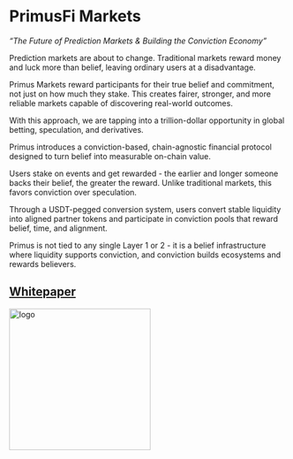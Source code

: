 # PrimusFi Markets
*“The Future of Prediction Markets & Building the Conviction Economy”*

Prediction markets are about to change. Traditional markets reward money and luck more than belief, leaving ordinary users at a disadvantage.

Primus Markets reward participants for their true belief and commitment, not just on how much they stake. This creates fairer, stronger, and more reliable markets capable of discovering real-world outcomes.

With this approach, we are tapping into a trillion-dollar opportunity in global betting, speculation, and derivatives.

Primus introduces a conviction-based, chain-agnostic financial protocol designed to turn belief into measurable on-chain value.

Users stake on events and get rewarded - the earlier and longer someone backs their belief, the greater the reward. Unlike traditional markets, this favors conviction over speculation.

Through a USDT-pegged conversion system, users convert stable liquidity into aligned partner tokens and participate in conviction pools that reward belief, time, and alignment.

Primus is not tied to any single Layer 1 or 2 - it is a belief infrastructure where liquidity supports conviction, and conviction builds ecosystems and rewards believers.


## [Whitepaper](http://blog.primusfi.markets/)
<img width="256" height="256" alt="logo" src="https://github.com/user-attachments/assets/f6b9044c-7598-49e0-bdf1-c5c8b2a06a8c" />

